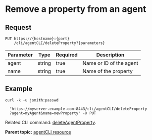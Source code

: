 # Remove a property from an agent

## Request

```
PUT https://{hostname}:{port}
    /cli/agentCLI/deleteProperty?{parameters}

```

|Parameter|Type|Required|Description|
|---------|----|--------|-----------|
|agent|string|true|Name or ID of the agent|
|name|string|true|Name of the property|

## Example

```
curl -k -u jsmith:passwd 
   
  "https://myserver.example.com:8443/cli/agentCLI/deleteProperty
  ?agent=myAgent&name=newProperty" -X PUT
```

Related CLI command: [deleteAgentProperty](udclient_deleteagentproperty.md).

**Parent topic:** [agentCLI resource](../../com.udeploy.api.doc/topics/rest_cli_agentcli.md)

